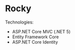 # Rocky

Technologies:

- ASP.NET Core MVC (.NET 5)
- Entity Framework Core
- ASP.NET Core Identity
